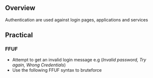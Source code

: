 ## **Overview**

Authentication are used against login pages, applications and services

## **Practical**

### **FFUF**

- Attempt to get an invalid login message e.g (_Invalid password, Try again, Wrong Credentials_)
- Use the following FFUF syntax to bruteforce